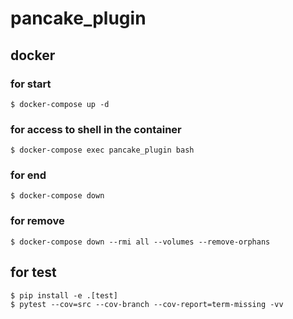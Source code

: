 # pancake_plugin

## docker

### for start

```
$ docker-compose up -d
```

### for access to shell in the container

```
$ docker-compose exec pancake_plugin bash
```

### for end

```
$ docker-compose down
```

### for remove

```
$ docker-compose down --rmi all --volumes --remove-orphans
```

## for test

```
$ pip install -e .[test]
$ pytest --cov=src --cov-branch --cov-report=term-missing -vv
```